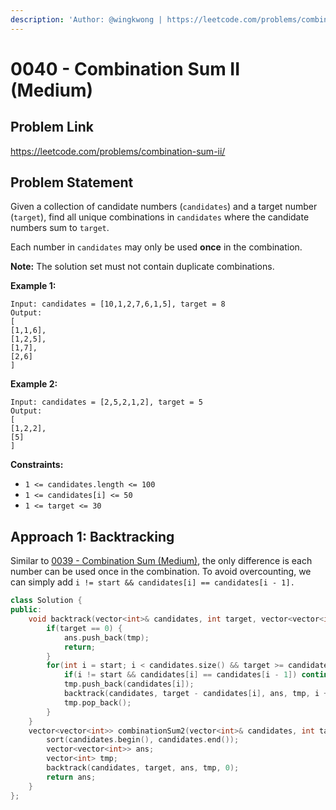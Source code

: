```yaml
---
description: 'Author: @wingkwong | https://leetcode.com/problems/combination-sum-ii/'
---
```


# 0040 - Combination Sum II (Medium)

## Problem Link

https://leetcode.com/problems/combination-sum-ii/

## Problem Statement

Given a collection of candidate numbers (`candidates`) and a target number (`target`), find all unique combinations in `candidates` where the candidate numbers sum to `target`.

Each number in `candidates` may only be used **once** in the combination.

**Note:** The solution set must not contain duplicate combinations.

**Example 1:**

```
Input: candidates = [10,1,2,7,6,1,5], target = 8
Output: 
[
[1,1,6],
[1,2,5],
[1,7],
[2,6]
]
```

**Example 2:**

```
Input: candidates = [2,5,2,1,2], target = 5
Output: 
[
[1,2,2],
[5]
]
```

**Constraints:**

* `1 <= candidates.length <= 100`
* `1 <= candidates[i] <= 50`
* `1 <= target <= 30`

## Approach 1: Backtracking

Similar to [0039 - Combination Sum (Medium)](combination-sum-medium), the only difference is each number can be used once in the combination. To avoid overcounting, we can simply add `i != start && candidates[i] == candidates[i - 1].`

<SolutionAuthor name="@wingkwong"/>

```cpp
class Solution {
public:
    void backtrack(vector<int>& candidates, int target, vector<vector<int>>& ans, vector<int>& tmp, int start) {
        if(target == 0) {
            ans.push_back(tmp);
            return;
        }
        for(int i = start; i < candidates.size() && target >= candidates[i]; i++){
            if(i != start && candidates[i] == candidates[i - 1]) continue;
            tmp.push_back(candidates[i]);
            backtrack(candidates, target - candidates[i], ans, tmp, i + 1);
            tmp.pop_back();
        }
    }
    vector<vector<int>> combinationSum2(vector<int>& candidates, int target) {
        sort(candidates.begin(), candidates.end());
        vector<vector<int>> ans;
        vector<int> tmp;
        backtrack(candidates, target, ans, tmp, 0);
        return ans;
    }
};
```
